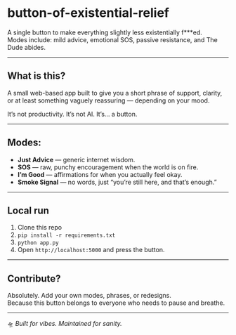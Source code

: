 # button-of-existential-relief

A single button to make everything slightly less existentially f***ed.  
Modes include: mild advice, emotional SOS, passive resistance, and The Dude abides.

---

## What is this?

A small web-based app built to give you a short phrase of support, clarity, or at least something vaguely reassuring — depending on your mood.

It’s not productivity. It’s not AI. It’s... a button.

---

## Modes:

- **Just Advice** — generic internet wisdom.
- **SOS** — raw, punchy encouragement when the world is on fire.
- **I’m Good** — affirmations for when you actually feel okay.
- **Smoke Signal** — no words, just “you’re still here, and that’s enough.”

---

## Local run

1. Clone this repo
2. `pip install -r requirements.txt`
3. `python app.py`
4. Open `http://localhost:5000` and press the button.

---

## Contribute?

Absolutely. Add your own modes, phrases, or redesigns.  
Because this button belongs to everyone who needs to pause and breathe.

---

🛸 *Built for vibes. Maintained for sanity.*